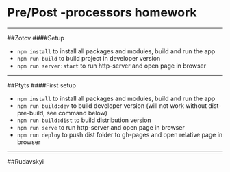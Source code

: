 # Pre/Post -processors homework
___
##Zotov
####Setup
- `npm install` to install all packages and modules, build and run the app
- `npm run build` to build project in developer version
- `npm run server:start` to run http-server and open page in browser
___
##Ptyts
####First setup
- `npm install` to install all packages and modules, build and run the app
- `npm run build:dev` to build developer version (will not work without dist-pre-build, see command below)
- `npm run build:dist` to build distribution version
- `npm run serve` to run http-server and open page in browser
- `npm run deploy` to push dist folder to gh-pages and open relative page in browser

___
##Rudavskyi 